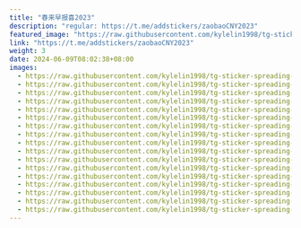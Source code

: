 ```yaml
---
title: "春来早报喜2023"
description: "regular: https://t.me/addstickers/zaobaoCNY2023"
featured_image: "https://raw.githubusercontent.com/kylelin1998/tg-sticker-spreading-worldwide-images/main/img/bf394470-cdc9-43bf-9435-f8a0abaaf647.jpg"
link: "https://t.me/addstickers/zaobaoCNY2023"
weight: 3
date: 2024-06-09T08:02:38+08:00
images:
  - https://raw.githubusercontent.com/kylelin1998/tg-sticker-spreading-worldwide-images/main/img/bf394470-cdc9-43bf-9435-f8a0abaaf647.jpg
  - https://raw.githubusercontent.com/kylelin1998/tg-sticker-spreading-worldwide-images/main/img/24fd5f7a-216f-4926-8d84-b0dd62a459a5.jpg
  - https://raw.githubusercontent.com/kylelin1998/tg-sticker-spreading-worldwide-images/main/img/425c786c-4cfe-4d71-bce6-5185f339c331.jpg
  - https://raw.githubusercontent.com/kylelin1998/tg-sticker-spreading-worldwide-images/main/img/79004b6f-e735-4e5e-9f7e-8862fff64ad0.jpg
  - https://raw.githubusercontent.com/kylelin1998/tg-sticker-spreading-worldwide-images/main/img/41b438cd-a137-4a3b-8828-3d7ff4914707.jpg
  - https://raw.githubusercontent.com/kylelin1998/tg-sticker-spreading-worldwide-images/main/img/69887789-3589-4b66-a61e-d9ab290a42c7.jpg
  - https://raw.githubusercontent.com/kylelin1998/tg-sticker-spreading-worldwide-images/main/img/988d92d4-ab33-4afd-a7d7-66d8b6c1679e.jpg
  - https://raw.githubusercontent.com/kylelin1998/tg-sticker-spreading-worldwide-images/main/img/5b2623e6-8439-4df6-b11a-c8b9cb8f792f.jpg
  - https://raw.githubusercontent.com/kylelin1998/tg-sticker-spreading-worldwide-images/main/img/e5c8e3d9-b561-413b-86d0-5ca5c68488dd.jpg
  - https://raw.githubusercontent.com/kylelin1998/tg-sticker-spreading-worldwide-images/main/img/4b5e2ce3-2876-4383-9b02-b003947b933a.jpg
  - https://raw.githubusercontent.com/kylelin1998/tg-sticker-spreading-worldwide-images/main/img/2c0523b0-2a6a-4781-867f-4dc6ba4ebe4c.jpg
  - https://raw.githubusercontent.com/kylelin1998/tg-sticker-spreading-worldwide-images/main/img/23ca9d79-582f-4a1d-9cdf-10a1eb7ea229.jpg
  - https://raw.githubusercontent.com/kylelin1998/tg-sticker-spreading-worldwide-images/main/img/3a737076-d0a8-4584-92c3-e805566fe891.jpg
  - https://raw.githubusercontent.com/kylelin1998/tg-sticker-spreading-worldwide-images/main/img/da0f6bf6-128e-4ebd-899c-c7c51246a090.jpg
  - https://raw.githubusercontent.com/kylelin1998/tg-sticker-spreading-worldwide-images/main/img/26db30e5-9174-4eb4-bfc1-4cc5ffedfe57.jpg
  - https://raw.githubusercontent.com/kylelin1998/tg-sticker-spreading-worldwide-images/main/img/a2389009-7dbf-4ad9-8f05-40c7a677818f.jpg
  - https://raw.githubusercontent.com/kylelin1998/tg-sticker-spreading-worldwide-images/main/img/59d77746-5a9c-4440-a8ea-fcf4771d6a0d.jpg
---
```

